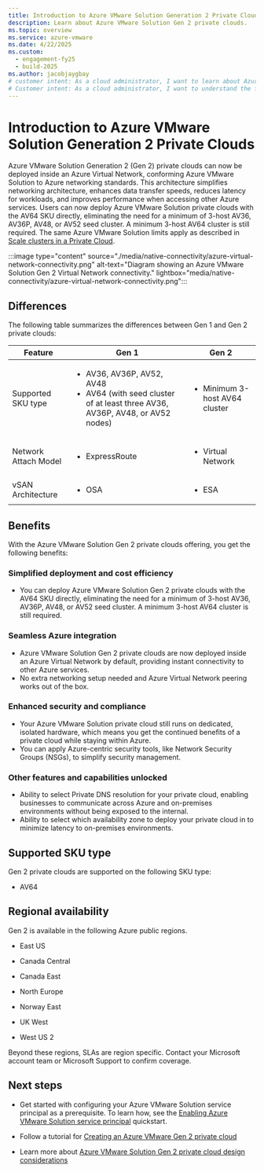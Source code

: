 ```yaml
---
title: Introduction to Azure VMware Solution Generation 2 Private Clouds
description: Learn about Azure VMware Solution Gen 2 private clouds.
ms.topic: overview
ms.service: azure-vmware
ms.date: 4/22/2025
ms.custom:
  - engagement-fy25
  - build-2025
ms.author: jacobjaygbay
# customer intent: As a cloud administrator, I want to learn about Azure VMware Solution Gen 2 private clouds so that I can understand the features and benefits of this offering.
# Customer intent: As a cloud administrator, I want to understand the features and benefits of Azure VMware Solution Generation 2 private clouds so that I can make informed decisions about deploying and managing cost-effective, secure, and high-performance cloud architectures in Azure.
---
```

# Introduction to Azure VMware Solution Generation 2 Private Clouds

Azure VMware Solution Generation 2 (Gen 2) private clouds can now be deployed inside an Azure Virtual Network, conforming Azure VMware Solution to Azure networking standards. This architecture simplifies networking architecture, enhances data transfer speeds, reduces latency for workloads, and improves performance when accessing other Azure services. Users can now deploy Azure VMware Solution private clouds with the AV64 SKU directly, eliminating the need for a minimum of 3-host AV36, AV36P, AV48, or AV52 seed cluster. A minimum 3-host AV64 cluster is still required. The same Azure VMware Solution limits apply as described in [Scale clusters in a Private Cloud](tutorial-scale-private-cloud.md).

:::image type="content" source="./media/native-connectivity/azure-virtual-network-connectivity.png" alt-text="Diagram showing an Azure VMware Solution Gen 2 Virtual Network connectivity." lightbox="media/native-connectivity/azure-virtual-network-connectivity.png"::: 

## Differences

The following table summarizes the differences between Gen 1 and Gen 2 private clouds:

| Feature               | Gen 1   | Gen 2      |
|-----------------------|-----------------------------------------------|--------------------------------------------------|
| Supported SKU type    | <ul><li>AV36, AV36P, AV52, AV48</li><li>AV64 (with seed cluster of at least three AV36, AV36P, AV48, or AV52 nodes)</li></ul>| <ul><li>Minimum 3-host AV64 cluster</li></ul>|
| Network Attach Model  | <ul><li>ExpressRoute</li></ul>                | <ul><li>Virtual Network</li></ul>                |
| vSAN Architecture     | <ul><li>OSA</li></ul>                         | <ul><li>ESA</li></ul>                            |

## Benefits
With the Azure VMware Solution Gen 2 private clouds offering, you get the following benefits: 

### Simplified deployment and cost efficiency 
- You can deploy Azure VMware Solution Gen 2 private clouds with the AV64 SKU directly, eliminating the need for a minimum of 3-host AV36, AV36P, AV48, or AV52 seed cluster. A minimum 3-host AV64 cluster is still required. 

### Seamless Azure integration 
- Azure VMware Solution Gen 2 private clouds are now deployed inside an Azure Virtual Network by default, providing instant connectivity to other Azure services.
- No extra networking setup needed and Azure Virtual Network peering works out of the box. 

### Enhanced security and compliance 
- Your Azure VMware Solution private cloud still runs on dedicated, isolated hardware, which means you get the continued benefits of a private cloud while staying within Azure. 
- You can apply Azure-centric security tools, like Network Security Groups (NSGs), to simplify security management. 

### Other features and capabilities unlocked 
- Ability to select Private DNS resolution for your private cloud, enabling businesses to communicate across Azure and on-premises environments without being exposed to the internal.  
- Ability to select which availability zone to deploy your private cloud in to minimize latency to on-premises environments. 

## Supported SKU type

Gen 2 private clouds are supported on the following SKU type:
- AV64

## Regional availability

Gen 2 is available in the following Azure public regions. 

- East US
- Canada Central
- Canada East
- North Europe
- Norway East

- UK West

- West US 2

Beyond these regions, SLAs are region specific. Contact your Microsoft account team or Microsoft Support to confirm coverage.

## Next steps

- Get started with configuring your Azure VMware Solution service principal as a prerequisite. To learn how, see the [Enabling Azure VMware Solution service principal](native-first-party-principle-security.md) quickstart.
  
- Follow a tutorial for [Creating an Azure VMware Gen 2 private cloud](native-create-azure-vmware-virtual-network-private-cloud.md)

- Learn more about [Azure VMware Solution Gen 2 private cloud design considerations](native-network-design-consideration.md)
